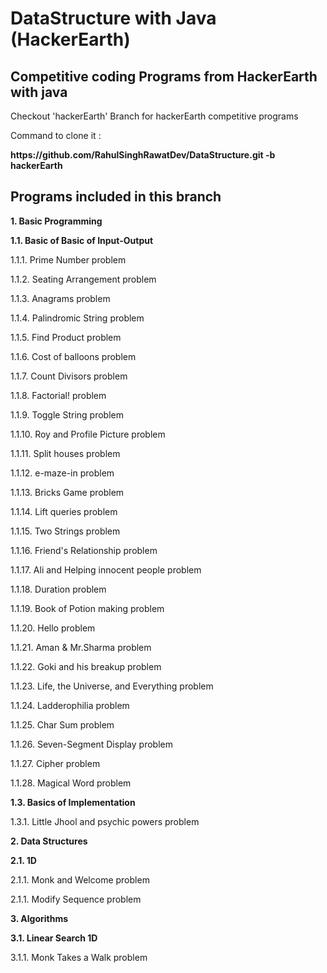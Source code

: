 # DataStructure with Java (HackerEarth)
</html>
<h2> Competitive coding Programs from HackerEarth with java</h2>
<p> Checkout 'hackerEarth' Branch for hackerEarth competitive programs </p>
<p> Command to clone it : <b>
<p>https://github.com/RahulSinghRawatDev/DataStructure.git -b hackerEarth</b></p>
<h2> Programs included in this branch </h2>
<p><b>1. Basic Programming</b></p>
<p><b>1.1. Basic of Basic of Input-Output </b></p>

<p>1.1.1. Prime Number problem </p>
<p>1.1.2. Seating Arrangement problem </p>
<p>1.1.3. Anagrams problem </p>
<p>1.1.4. Palindromic String problem </p>
<p>1.1.5. Find Product problem </p>
<p>1.1.6. Cost of balloons problem </p>
<p>1.1.7. Count Divisors problem </p>
<p>1.1.8. Factorial! problem </p>
<p>1.1.9. Toggle String problem </p>
<p>1.1.10. Roy and Profile Picture problem </p>
<p>1.1.11. Split houses problem </p>
<p>1.1.12. e-maze-in problem </p>
<p>1.1.13. Bricks Game problem </p>
<p>1.1.14. Lift queries problem </p>
<p>1.1.15. Two Strings problem </p>
<p>1.1.16. Friend's Relationship problem </p>
<p>1.1.17. Ali and Helping innocent people problem </p>
<p>1.1.18. Duration problem </p>
<p>1.1.19. Book of Potion making problem </p>
<p>1.1.20. Hello problem </p>
<p>1.1.21. Aman & Mr.Sharma problem </p>
<p>1.1.22. Goki and his breakup problem </p>
<p>1.1.23. Life, the Universe, and Everything problem </p>
<p>1.1.24. Ladderophilia problem </p>
<p>1.1.25. Char Sum problem </p>
<p>1.1.26. Seven-Segment Display problem </p>
<p>1.1.27. Cipher problem </p>
<p>1.1.28. Magical Word problem </p>

<p><b>1.3. Basics of Implementation </b></p>
<p>1.3.1. Little Jhool and psychic powers problem </p>


<p><b>2. Data Structures</b></p>
<p><b>2.1. 1D </b></p>

<p>2.1.1. Monk and Welcome problem </p>
<p>2.1.1. Modify Sequence problem </p>

<p><b>3. Algorithms</b></p>
<p><b>3.1. Linear Search  1D </b></p>

<p>3.1.1. Monk Takes a Walk problem </p>
 

</html>

